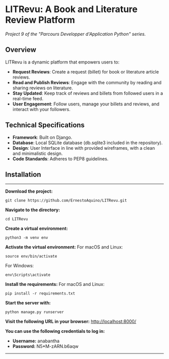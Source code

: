 # LITRevu: A Book and Literature Review Platform
_Project 9 of the "Parcours Developper d'Application Python" series._

## Overview
LITRevu is a dynamic platform that empowers users to:
- **Request Reviews**: Create a request (billet) for book or literature article reviews.
- **Read and Publish Reviews**: Engage with the community by reading and sharing reviews on literature.
- **Stay Updated**: Keep track of reviews and billets from followed users in a real-time feed.
- **User Engagement**: Follow users, manage your billets and reviews, and interact with your followers.


## Technical Specifications
- **Framework**: Built on Django.
- **Database**: Local SQLite database (db.sqlite3 included in the repository).
- **Design**: User Interface in line with provided wireframes, with a clean and minimalistic design.
- **Code Standards**: Adheres to PEP8 guidelines.

## Installation

---

**Download the project:**
```
git clone https://github.com/ErnestoAquino/LITRevu.git
```

**Navigate to the directory:**
```
cd LITRevu
```

**Create a virtual environment:**
```
python3 -m venv env
```

**Activate the virtual environment:**
For macOS and Linux:
```
source env/bin/activate
```
For Windows:
```
env\Scripts\activate
```

**Install the requirements:**
For macOS and Linux:
```
pip install -r requirements.txt
```

**Start the server with:**
```
python manage.py runserver
```

**Visit the following URL in your browser:**
[http://localhost:8000/](http://localhost:8000/)

**You can use the following credentials to log in:**
- **Username:** anabantha
- **Password:** N5*M-zARN.b6aqw

---